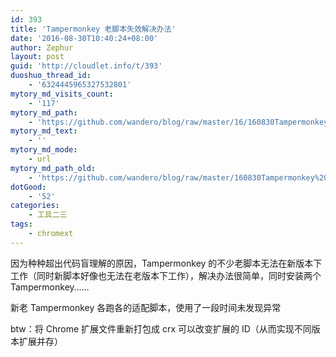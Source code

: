 ```yaml
---
id: 393
title: 'Tampermonkey 老脚本失效解决办法'
date: '2016-08-30T10:40:24+08:00'
author: Zephur
layout: post
guid: 'http://cloudlet.info/t/393'
duoshuo_thread_id:
    - '6324445965327532801'
mytory_md_visits_count:
    - '117'
mytory_md_path:
    - 'https://github.com/wandero/blog/raw/master/16/160830Tampermonkey%20%E8%80%81%E8%84%9A%E6%9C%AC%E5%A4%B1%E6%95%88%E8%A7%A3%E5%86%B3%E5%8A%9E%E6%B3%95.md'
mytory_md_text:
    - ''
mytory_md_mode:
    - url
mytory_md_path_old:
    - 'https://github.com/wandero/blog/raw/master/160830Tampermonkey%20%E8%80%81%E8%84%9A%E6%9C%AC%E5%A4%B1%E6%95%88%E8%A7%A3%E5%86%B3%E5%8A%9E%E6%B3%95.md'
dotGood:
    - '52'
categories:
    - 工具二三
tags:
    - chromext
---
```


因为种种超出代码盲理解的原因，Tampermonkey 的不少老脚本无法在新版本下工作（同时新脚本好像也无法在老版本下工作），解决办法很简单，同时安装两个 Tampermonkey……

新老 Tampermonkey 各跑各的适配脚本，使用了一段时间未发现异常

btw：将 Chrome 扩展文件重新打包成 crx 可以改变扩展的 ID（从而实现不同版本扩展并存）